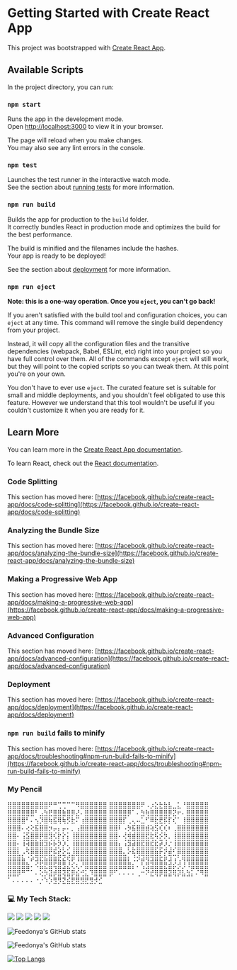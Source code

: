 # Getting Started with Create React App

This project was bootstrapped with [Create React App](https://github.com/facebook/create-react-app).

## Available Scripts

In the project directory, you can run:

### `npm start`

Runs the app in the development mode.\
Open [http://localhost:3000](http://localhost:3000) to view it in your browser.

The page will reload when you make changes.\
You may also see any lint errors in the console.

### `npm test`

Launches the test runner in the interactive watch mode.\
See the section about [running tests](https://facebook.github.io/create-react-app/docs/running-tests) for more information.

### `npm run build`

Builds the app for production to the `build` folder.\
It correctly bundles React in production mode and optimizes the build for the best performance.

The build is minified and the filenames include the hashes.\
Your app is ready to be deployed!

See the section about [deployment](https://facebook.github.io/create-react-app/docs/deployment) for more information.

### `npm run eject`

**Note: this is a one-way operation. Once you `eject`, you can't go back!**

If you aren't satisfied with the build tool and configuration choices, you can `eject` at any time. This command will remove the single build dependency from your project.

Instead, it will copy all the configuration files and the transitive dependencies (webpack, Babel, ESLint, etc) right into your project so you have full control over them. All of the commands except `eject` will still work, but they will point to the copied scripts so you can tweak them. At this point you're on your own.

You don't have to ever use `eject`. The curated feature set is suitable for small and middle deployments, and you shouldn't feel obligated to use this feature. However we understand that this tool wouldn't be useful if you couldn't customize it when you are ready for it.

## Learn More

You can learn more in the [Create React App documentation](https://facebook.github.io/create-react-app/docs/getting-started).

To learn React, check out the [React documentation](https://reactjs.org/).

### Code Splitting

This section has moved here: [https://facebook.github.io/create-react-app/docs/code-splitting](https://facebook.github.io/create-react-app/docs/code-splitting)

### Analyzing the Bundle Size

This section has moved here: [https://facebook.github.io/create-react-app/docs/analyzing-the-bundle-size](https://facebook.github.io/create-react-app/docs/analyzing-the-bundle-size)

### Making a Progressive Web App

This section has moved here: [https://facebook.github.io/create-react-app/docs/making-a-progressive-web-app](https://facebook.github.io/create-react-app/docs/making-a-progressive-web-app)

### Advanced Configuration

This section has moved here: [https://facebook.github.io/create-react-app/docs/advanced-configuration](https://facebook.github.io/create-react-app/docs/advanced-configuration)

### Deployment

This section has moved here: [https://facebook.github.io/create-react-app/docs/deployment](https://facebook.github.io/create-react-app/docs/deployment)

### `npm run build` fails to minify

This section has moved here: [https://facebook.github.io/create-react-app/docs/troubleshooting#npm-run-build-fails-to-minify](https://facebook.github.io/create-react-app/docs/troubleshooting#npm-run-build-fails-to-minify)

### My Pencil
⣿⣿⣿⣿⣿⣿⣿⣿⣿⠟⠛⢉⢉⠉⠉⠻⣿⣿⣿⣿⣿⣿
⣿⣿⣿⣿⣿⣿⣿⠟⠠⡰⣕⣗⣷⣧⣀⣅⠘⣿⣿⣿⣿⣿
⣿⣿⣿⣿⣿⣿⠃⣠⣳⣟⣿⣿⣷⣿⡿⣜⠄⣿⣿⣿⣿⣿
⣿⣿⣿⣿⡿⠁⠄⣳⢷⣿⣿⣿⣿⡿⣝⠖⠄⣿⣿⣿⣿⣿
⣿⣿⣿⣿⠃⠄⢢⡹⣿⢷⣯⢿⢷⡫⣗⠍⢰⣿⣿⣿⣿⣿
⣿⣿⣿⡏⢀⢄⠤⣁⠋⠿⣗⣟⡯⡏⢎⠁⢸⣿⣿⣿⣿⣿
⣿⣿⣿⠄⢔⢕⣯⣿⣿⡲⡤⡄⡤⠄⡀⢠⣿⣿⣿⣿⣿⣿
⣿⣿⠇⠠⡳⣯⣿⣿⣾⢵⣫⢎⢎⠆⢀⣿⣿⣿⣿⣿⣿⣿
⣿⣿⠄⢨⣫⣿⣿⡿⣿⣻⢎⡗⡕⡅⢸⣿⣿⣿⣿⣿⣿⣿
⣿⣿⠄⢜⢾⣾⣿⣿⣟⣗⢯⡪⡳⡀⢸⣿⣿⣿⣿⣿⣿⣿
⣿⣿⠄⢸⢽⣿⣷⣿⣻⡮⡧⡳⡱⡁⢸⣿⣿⣿⣿⣿⣿⣿
⣿⣿⡄⢨⣻⣽⣿⣟⣿⣞⣗⡽⡸⡐⢸⣿⣿⣿⣿⣿⣿⣿
⣿⣿⡇⢀⢗⣿⣿⣿⣿⡿⣞⡵⡣⣊⢸⣿⣿⣿⣿⣿⣿⣿
⣿⣿⣿⡀⡣⣗⣿⣿⣿⣿⣯⡯⡺⣼⠎⣿⣿⣿⣿⣿⣿⣿
⣿⣿⣿⣧⠐⡵⣻⣟⣯⣿⣷⣟⣝⢞⡿⢹⣿⣿⣿⣿⣿⣿
⣿⣿⣿⣿⡆⢘⡺⣽⢿⣻⣿⣗⡷⣹⢩⢃⢿⣿⣿⣿⣿⣿
⣿⣿⣿⣿⣷⠄⠪⣯⣟⣿⢯⣿⣻⣜⢎⢆⠜⣿⣿⣿⣿⣿
⣿⣿⣿⣿⣿⡆⠄⢣⣻⣽⣿⣿⣟⣾⡮⡺⡸⠸⣿⣿⣿⣿
⣿⣿⡿⠛⠉⠁⠄⢕⡳⣽⡾⣿⢽⣯⡿⣮⢚⣅⠹⣿⣿⣿
⡿⠋⠄⠄⠄⠄⢀⠒⠝⣞⢿⡿⣿⣽⢿⡽⣧⣳⡅⠌⠻⣿
⠁⠄⠄⠄⠄⠄⠐⡐⠱⡱⣻⡻⣝⣮⣟⣿⣻⣟⣻⡺⣊

### 💻 My Tech Stack:
<img src="https://img.shields.io/badge/Python-%23000000?style=flat&logo=Python&logoColor=%233776AB"> <img src="https://img.shields.io/badge/C%2B%2B-%23000000?style=flat&logo=C%2B%2B&logoColor=%2300599C">
<img src="https://img.shields.io/badge/Go-%23000000?style=flat&logo=Go&logoColor=%2300ADD8">
<img src="https://img.shields.io/badge/Docker-%23000000?style=flat&logo=Docker&logoColor=%232496ED">
<img src="https://img.shields.io/badge/MySQL-%23000000?style=flat&logo=MySQL&logoColor=%234479A1">


![Feedonya's GitHub stats](https://github-readme-stats.vercel.app/api?username=feedonya&show_icons=true&theme=merko&count_private=true)

![Feedonya's GitHub stats](https://github-readme-stats.vercel.app/api?username=feedonya&show=reviews,discussions_started,discussions_answered,prs_merged,prs_merged_percentage&theme=merko&count_private=true)


[![Top Langs](https://github-readme-stats.vercel.app/api/top-langs/?username=feedonya&layout=donut-vertical&theme=merko&count_private=true)](https://github.com/anuraghazra/github-readme-stats)
